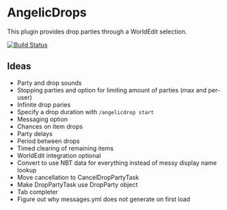 # AngelicDrops

This plugin provides drop parties through a WorldEdit selection.

[![Build Status](https://travis-ci.com/grisstyl/AngelicDrop.svg?branch=master)](https://travis-ci.com/grisstyl/AngelicDrop)

## Ideas

* Party and drop sounds
* Stopping parties and option for limiting amount of parties (max and per-user)
* Infinite drop paries
* Specify a drop duration with `/angelicdrop start`
* Messaging option
* Chances on item drops
* Party delays
* Period between drops
* Timed clearing of remaining items
* WorldEdit integration optional
* Convert to use NBT data for everything instead of messy display name lookup
* Move cancellation to CancelDropPartyTask
* Make DropPartyTask use DropParty object
* Tab completer
* Figure out why messages.yml does not generate on first load